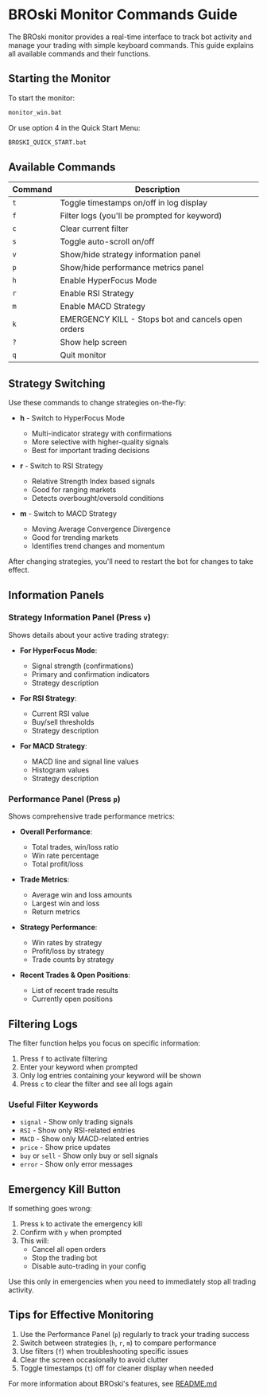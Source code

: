 # BROski Monitor Commands Guide

The BROski monitor provides a real-time interface to track bot activity and manage your trading with simple keyboard commands. This guide explains all available commands and their functions.

## Starting the Monitor

To start the monitor:

```bash
monitor_win.bat
```

Or use option 4 in the Quick Start Menu:

```bash
BROSKI_QUICK_START.bat
```

## Available Commands

| Command | Description |
|---------|-------------|
| `t` | Toggle timestamps on/off in log display |
| `f` | Filter logs (you'll be prompted for keyword) |
| `c` | Clear current filter |
| `s` | Toggle auto-scroll on/off |
| `v` | Show/hide strategy information panel |
| `p` | Show/hide performance metrics panel |
| `h` | Enable HyperFocus Mode |
| `r` | Enable RSI Strategy |
| `m` | Enable MACD Strategy |
| `k` | EMERGENCY KILL - Stops bot and cancels open orders |
| `?` | Show help screen |
| `q` | Quit monitor |

## Strategy Switching

Use these commands to change strategies on-the-fly:

- **h** - Switch to HyperFocus Mode
  - Multi-indicator strategy with confirmations
  - More selective with higher-quality signals
  - Best for important trading decisions

- **r** - Switch to RSI Strategy
  - Relative Strength Index based signals
  - Good for ranging markets
  - Detects overbought/oversold conditions

- **m** - Switch to MACD Strategy
  - Moving Average Convergence Divergence
  - Good for trending markets
  - Identifies trend changes and momentum

After changing strategies, you'll need to restart the bot for changes to take effect.

## Information Panels

### Strategy Information Panel (Press `v`)

Shows details about your active trading strategy:

- **For HyperFocus Mode**:
  - Signal strength (confirmations)
  - Primary and confirmation indicators
  - Strategy description

- **For RSI Strategy**:
  - Current RSI value
  - Buy/sell thresholds
  - Strategy description

- **For MACD Strategy**:
  - MACD line and signal line values
  - Histogram values
  - Strategy description

### Performance Panel (Press `p`)

Shows comprehensive trade performance metrics:

- **Overall Performance**:
  - Total trades, win/loss ratio
  - Win rate percentage
  - Total profit/loss

- **Trade Metrics**:
  - Average win and loss amounts
  - Largest win and loss
  - Return metrics

- **Strategy Performance**:
  - Win rates by strategy
  - Profit/loss by strategy
  - Trade counts by strategy

- **Recent Trades & Open Positions**:
  - List of recent trade results
  - Currently open positions

## Filtering Logs

The filter function helps you focus on specific information:

1. Press `f` to activate filtering
2. Enter your keyword when prompted
3. Only log entries containing your keyword will be shown
4. Press `c` to clear the filter and see all logs again

### Useful Filter Keywords

- `signal` - Show only trading signals
- `RSI` - Show only RSI-related entries
- `MACD` - Show only MACD-related entries
- `price` - Show price updates
- `buy` or `sell` - Show only buy or sell signals
- `error` - Show only error messages

## Emergency Kill Button

If something goes wrong:

1. Press `k` to activate the emergency kill
2. Confirm with `y` when prompted
3. This will:
   - Cancel all open orders
   - Stop the trading bot
   - Disable auto-trading in your config

Use this only in emergencies when you need to immediately stop all trading activity.

## Tips for Effective Monitoring

1. Use the Performance Panel (`p`) regularly to track your trading success
2. Switch between strategies (`h`, `r`, `m`) to compare performance
3. Use filters (`f`) when troubleshooting specific issues
4. Clear the screen occasionally to avoid clutter
5. Toggle timestamps (`t`) off for cleaner display when needed

For more information about BROski's features, see [README.md](README.md)
